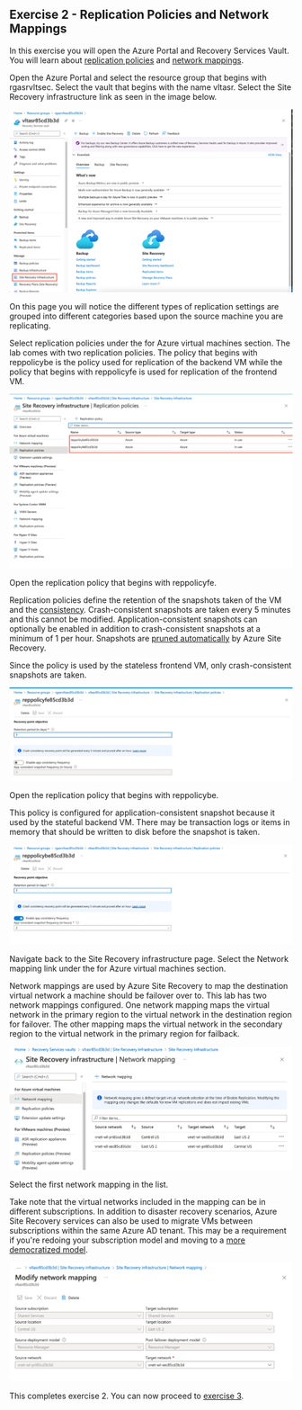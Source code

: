 ## Exercise 2 - Replication Policies and Network Mappings

In this exercise you will open the Azure Portal and Recovery Services Vault. You will learn about [replication policies](https://docs.microsoft.com/en-us/azure/site-recovery/azure-to-azure-architecture#replication-policy) and [network mappings](https://docs.microsoft.com/en-us/azure/site-recovery/azure-to-azure-network-mapping).

Open the Azure Portal and select the resource group that begins with rgasrvltsec. Select the vault that begins with the name vltasr. Select the Site Recovery infrastructure link as seen in the image below.

![recovery services vault](../images/exercise2-image1.png)

On this page you will notice the different types of replication settings are grouped into different categories based upon the source machine you are replicating.

Select replication policies under the for Azure virtual machines section. The lab comes with two replication policies. The policy that begins with reppolicybe is the policy used for replication of the backend VM while the policy that begins with reppolicyfe is used for replication of the frontend VM.

![replication policies](../images/exercise2-image2.png)

Open the replication policy that begins with reppolicyfe.

Replication policies define the retention of the snapshots taken of the VM and the [consistency](https://social.msdn.microsoft.com/Forums/azure/en-US/148a9472-e69d-4516-994c-d4f7287c76bb/crashconsistent-and-appconsistent-whats-the-difference?forum=hypervrecovmgr). Crash-consistent snapshots are taken every 5 minutes and this cannot be modified. Application-consistent snapshots can optionally be enabled in addition to crash-consistent snapshots at a minimum of 1 per hour. Snapshots are [pruned automatically](https://docs.microsoft.com/en-us/azure/site-recovery/site-recovery-faq#how-are-recovery-points-generated-and-saved-) by Azure Site Recovery.

Since the policy is used by the stateless frontend VM, only crash-consistent snapshots are taken.

![frontend policy](../images/exercise2-image3.png)

Open the replication policy that begins with reppolicybe.

This policy is configured for application-consistent snapshot because it used by the stateful backend VM. There may be transaction logs or items in memory that should be written to disk before the snapshot is taken.

![backend policy](../images/exercise2-image4.png)

Navigate back to the Site Recovery infrastructure page. Select the Network mapping link under the for Azure virtual machines section.

Network mappings are used by Azure Site Recovery to map the destination virtual network a machine should be failover over to. This lab has two network mappings configured. One network mapping maps the virtual network in the primary region to the virtual network in the destination region for failover. The other mapping maps the virtual network in the secondary region to the virtual network in the primary region for failback.

![list of network mappings](../images/exercise2-image5.png)

Select the first network mapping in the list.

Take note that the virtual networks included in the mapping can be in different subscriptions. In addition to disaster recovery scenarios, Azure Site Recovery services can also be used to migrate VMs between subscriptions within the same Azure AD tenant. This may be a requirement if you're redoing your subscription model and moving to a [more democratized model](https://github.com/geeksintheweeds/cloud-journey/tree/main/2.%20Azure%20Foundations).

![network mapping](../images/exercise2-image6.png)

This completes exercise 2. You can now proceed to [exercise 3](/exercises/exercise3.md).
